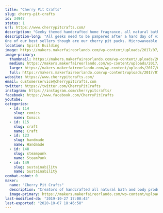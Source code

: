 ```yaml
---
title: "Cherry Pit Crafts"
slug: cherry-pit-crafts
id: 34947
status: 1
url: https://www.cherrypitcrafts.com/
description: "Geeky themed handcrafted home fragrance, all natural bath, beauty and spa products."
description-long: "All geeks need to be pampered after a hard day of video gaming and cosplay.  So we at Cherry Pit Crafts have developed an entire line of themed products sure to please the geek in everyone. Our products are handcrafted with only the best ingredients.  Themes include Harry Potter, Doctor Who, Disney, Arcade games and more! We carry soaps, bath salts, body lotion, lip balms, candles, incense, lip balms, etc..
One of our best sellers though are our cherry pit packs. Microwaveable cherry pit packs are filled with dried cherry stones that are reclaimed from a cannery located in Michigan. Cherry pits make a superior filler for natural heat pads because they are not subject to rancidity and pantry pests that can infest other fillers such as rice, corn, flax and barley. When heated in the microwave for two minutes they produce a moist relaxing heat that's perfect for relieving aches and pains.  These packs are reusable and last for many years.  They also conform to the natural contours of the users body in a way that ordinary heating pads just can't beat."
location: Spirit Building
image: https://makers.makerfaireorlando.com/wp-content/uploads/2017/07/Butterbeer_Spa_Set_XL2.jpg
image-primary:
  thumbnail: https://makers.makerfaireorlando.com/wp-content/uploads/2017/07/Butterbeer_Spa_Set_XL2-150x150.jpg
  medium: https://makers.makerfaireorlando.com/wp-content/uploads/2017/07/Butterbeer_Spa_Set_XL2-300x300.jpg
  large: https://makers.makerfaireorlando.com/wp-content/uploads/2017/07/Butterbeer_Spa_Set_XL2.jpg
  full: https://makers.makerfaireorlando.com/wp-content/uploads/2017/07/Butterbeer_Spa_Set_XL2.jpg
website: https://www.cherrypitcrafts.com/
email: customerservice@cherrypitcrafts.com
twitter: https://twitter.com/CherryPitCrafts
instagram: https://instagram.com/cherrypitcrafts/
facebook: https://www.facebook.com/CherryPitCrafts
youtube: 
categories:
  - id: 114
    slug: comics
    name: Comics
  - id: 115
    slug: craft
    name: Craft
  - id: 123
    slug: handmade
    name: Handmade
  - id: 148
    slug: steampunk
    name: SteamPunk
  - id: 149
    slug: sustainability
    name: Sustainability
combat-robot: 0
maker:
  name: "Cherry Pit Crafts"
  description: "Creators of handcrafted all natural bath and body products"
  image-primary: https://makers.makerfaireorlando.com/wp-content/uploads/2015/06/cherrieslogo.png
last-modified-db: "2019-10-27 17:00:43"
last-exported: "2020-10-07 18:46:58"
---
```

